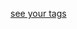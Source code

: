 [see your tags](https://docs.github.com/en/repositories/releasing-projects-on-github/viewing-your-repositorys-releases-and-tags)